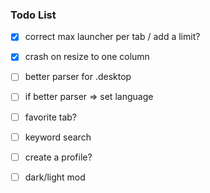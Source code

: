 ### Todo List

* [x] correct max launcher per tab / add a limit?
* [x] crash on resize to one column
* [ ] better parser for .desktop
* [ ] if better parser => set language
* [ ] favorite tab?
* [ ] keyword search
* [ ] create a profile?
* [ ] dark/light mod

